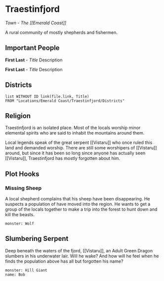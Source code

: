 # Traestinfjord
*Town - The [[Emerald Coast]]*

A rural community of mostly shepherds and fishermen.

## Important People
**First Last** - *Title*
Description

**First Last** - *Title*
Description

## Districts
```dataview
list WITHOUT ID link(file.link, Title)
FROM "Locations/Emerald Coast/Traestinfjord/Districts"
```

## Religion
Traestinfjord is an isolated place. Most of the locals worship minor elemental spirits who are said to inhabit the mountains around them.

Local legends speak of the great serpent [[Vistaru]] who once ruled this land and demanded worship. There are still some worshipers of [[Vistaru]] around, but since it has been so long since anyone has actually seen [[Vistaru]], Traestinfjord has mostly forgotten about him.

## Plot Hooks
### Missing Sheep
A local shepherd complains that his sheep have been disappearing. He suspects a population of have moved into the region. He wants to get a group of the locals together to make a trip into the forest to hunt down and kill the beasts.

```statblock
monster: Wolf
```
## Slumbering Serpent
Deep beneath the waters of the fjord, [[Vistaru]], an Adult Green Dragon slumbers in his underwater lair. Will he wake? And how will he feel when he finds the population above has all but forgotten his name?

```statblock
monster: Hill Giant
name: Bob

```